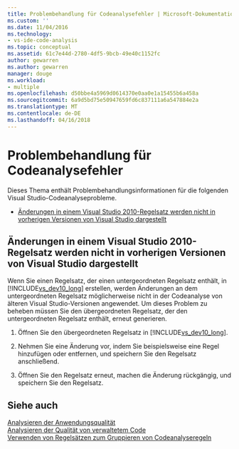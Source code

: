 ```yaml
---
title: Problembehandlung für Codeanalysefehler | Microsoft-Dokumentation
ms.custom: ''
ms.date: 11/04/2016
ms.technology:
- vs-ide-code-analysis
ms.topic: conceptual
ms.assetid: 61c7e44d-2780-4df5-9bcb-49e40c1152fc
author: gewarren
ms.author: gewarren
manager: douge
ms.workload:
- multiple
ms.openlocfilehash: d50bbe4a5969d0614370e0aa0e1a15455b6a458a
ms.sourcegitcommit: 6a9d5bd75e50947659fd6c837111a6a547884e2a
ms.translationtype: MT
ms.contentlocale: de-DE
ms.lasthandoff: 04/16/2018
---
```

# <a name="troubleshooting-code-analysis-issues"></a>Problembehandlung für Codeanalysefehler
Dieses Thema enthält Problembehandlungsinformationen für die folgenden Visual Studio-Codeanalyseprobleme.  
  
-   [Änderungen in einem Visual Studio 2010-Regelsatz werden nicht in vorherigen Versionen von Visual Studio dargestellt](#ChildRuleSetChangesInPreviousVersions)  
  
##  <a name="ChildRuleSetChangesInPreviousVersions"></a>Änderungen in einem Visual Studio 2010-Regelsatz werden nicht in vorherigen Versionen von Visual Studio dargestellt  
 Wenn Sie einen Regelsatz, der einen untergeordneten Regelsatz enthält, in [!INCLUDE[vs_dev10_long](../code-quality/includes/vs_dev10_long_md.md)] erstellen, werden Änderungen an dem untergeordneten Regelsatz möglicherweise nicht in der Codeanalyse von älteren Visual Studio-Versionen angewendet. Um dieses Problem zu beheben müssen Sie den übergeordneten Regelsatz, der den untergeordneten Regelsatz enthält, erneut generieren.  
  
1.  Öffnen Sie den übergeordneten Regelsatz in [!INCLUDE[vs_dev10_long](../code-quality/includes/vs_dev10_long_md.md)].  
  
2.  Nehmen Sie eine Änderung vor, indem Sie beispielsweise eine Regel hinzufügen oder entfernen, und speichern Sie den Regelsatz anschließend.  
  
3.  Öffnen Sie den Regelsatz erneut, machen die Änderung rückgängig, und speichern Sie den Regelsatz.  
  
## <a name="see-also"></a>Siehe auch  
 [Analysieren der Anwendungsqualität](../code-quality/analyzing-application-quality-by-using-code-analysis-tools.md)   
 [Analysieren der Qualität von verwaltetem Code](../code-quality/analyzing-managed-code-quality-by-using-code-analysis.md)   
 [Verwenden von Regelsätzen zum Gruppieren von Codeanalyseregeln](../code-quality/using-rule-sets-to-group-code-analysis-rules.md)